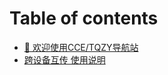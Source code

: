# Table of contents

* [👏 欢迎使用CCE/TQZY导航站](README.md)
* [跨设备互传 使用说明](kua-she-bei-hu-chuan-shi-yong-shuo-ming.md)
